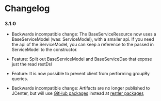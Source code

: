 # Changelog

### 3.1.0
 * Backwards incompatible change: The BaseServiceResource now uses a BaseServiceModel (was: ServiceModel), with a smaller api. If you need the api of the ServiceModel, you can keep a reference to the passed in ServiceModel to the constructor. 
 * Feature: Split out BaseServiceModel and BaseServiceDao that expose just the read restDsl 
 * Feature: It is now possible to prevent client from performing groupBy queries.

 * Backwards incompatible change: Artifacts are no longer published to JCenter, but will use [GitHub packages](https://github.com/features/packages) instead at [restler packages](https://github.com/orgs/researchgate/packages?repo_name=restler) 